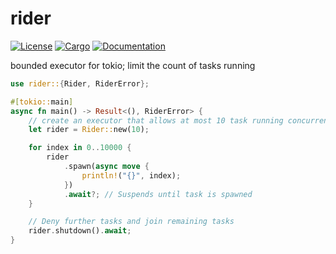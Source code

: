 # rider

[![License](https://img.shields.io/badge/license-GNU_GPLv3-blue.svg)](https://choosealicense.com/licenses/gpl-3.0/)
[![Cargo](https://img.shields.io/crates/v/rider.svg)](https://crates.io/crates/rider)
[![Documentation](https://docs.rs/rider/badge.svg)](https://docs.rs/rider)

bounded executor for tokio; limit the count of tasks running

```rust
use rider::{Rider, RiderError};

#[tokio::main]
async fn main() -> Result<(), RiderError> {
    // create an executor that allows at most 10 task running concurrently
    let rider = Rider::new(10);

    for index in 0..10000 {
        rider
            .spawn(async move {
                println!("{}", index);
            })
            .await?; // Suspends until task is spawned
    }

    // Deny further tasks and join remaining tasks
    rider.shutdown().await;
}
```
